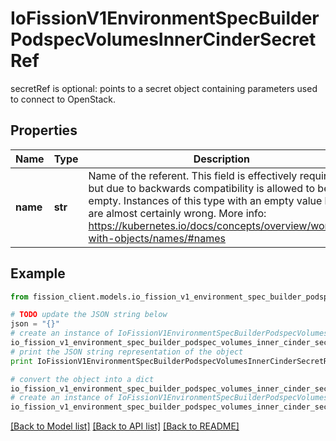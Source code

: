 # IoFissionV1EnvironmentSpecBuilderPodspecVolumesInnerCinderSecretRef

secretRef is optional: points to a secret object containing parameters used to connect to OpenStack.

## Properties

Name | Type | Description | Notes
------------ | ------------- | ------------- | -------------
**name** | **str** | Name of the referent. This field is effectively required, but due to backwards compatibility is allowed to be empty. Instances of this type with an empty value here are almost certainly wrong. More info: https://kubernetes.io/docs/concepts/overview/working-with-objects/names/#names | [optional] 

## Example

```python
from fission_client.models.io_fission_v1_environment_spec_builder_podspec_volumes_inner_cinder_secret_ref import IoFissionV1EnvironmentSpecBuilderPodspecVolumesInnerCinderSecretRef

# TODO update the JSON string below
json = "{}"
# create an instance of IoFissionV1EnvironmentSpecBuilderPodspecVolumesInnerCinderSecretRef from a JSON string
io_fission_v1_environment_spec_builder_podspec_volumes_inner_cinder_secret_ref_instance = IoFissionV1EnvironmentSpecBuilderPodspecVolumesInnerCinderSecretRef.from_json(json)
# print the JSON string representation of the object
print IoFissionV1EnvironmentSpecBuilderPodspecVolumesInnerCinderSecretRef.to_json()

# convert the object into a dict
io_fission_v1_environment_spec_builder_podspec_volumes_inner_cinder_secret_ref_dict = io_fission_v1_environment_spec_builder_podspec_volumes_inner_cinder_secret_ref_instance.to_dict()
# create an instance of IoFissionV1EnvironmentSpecBuilderPodspecVolumesInnerCinderSecretRef from a dict
io_fission_v1_environment_spec_builder_podspec_volumes_inner_cinder_secret_ref_form_dict = io_fission_v1_environment_spec_builder_podspec_volumes_inner_cinder_secret_ref.from_dict(io_fission_v1_environment_spec_builder_podspec_volumes_inner_cinder_secret_ref_dict)
```
[[Back to Model list]](../README.md#documentation-for-models) [[Back to API list]](../README.md#documentation-for-api-endpoints) [[Back to README]](../README.md)


